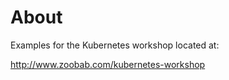 About
=====

Examples for the Kubernetes workshop located at:

http://www.zoobab.com/kubernetes-workshop
